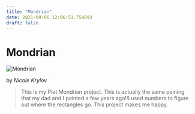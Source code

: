 ```yaml
---
title: "Mondrian"
date: 2021-09-06 12:06:51.754093
draft: false
---
```


# Mondrian

![Mondrian](../images/d3b89462-0f34-11ec-b115-1e00f30e0089.png)

by *Nicole Krylov*



> This is my Piet Mondrian project. This is actually the same paining that my dad and I painted a few years ago!!I used numbers to figure out where the rectangles go. This project makes me happy.